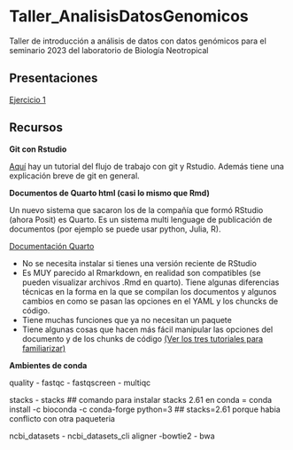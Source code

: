 # Taller_AnalisisDatosGenomicos
Taller de introducción a análisis de datos con datos genómicos para el seminario 2023 del laboratorio de Biología Neotropical

## Presentaciones 
[Ejercicio 1](https://github.com/sofiazorrilla/Taller_AnalisisDatosGenomicos/blob/eea51b4b6e4011db9201c8333b36efcdb411d4d7/Presentacion/Ejercicio1.html)


## Recursos

**Git con Rstudio**

[Aquí](http://destio.us.es/calvo/asignaturas/ge_esco/tutorialusargitgithubrstudio/UsarGitGithubconRStudio.html) hay un tutorial del flujo de trabajo con git y Rstudio. Además tiene una explicación breve de git en general. 

**Documentos de Quarto html (casi lo mismo que Rmd)**

Un nuevo sistema que sacaron los de la compañía que formó RStudio (ahora Posit) es Quarto. Es un sistema multi lenguage de publicación de documentos (por ejemplo se puede usar python, Julia, R).

[Documentación Quarto](https://quarto.org/docs/guide/)

- No se necesita instalar si tienes una versión reciente de RStudio
- Es MUY parecido al Rmarkdown, en realidad son compatibles (se pueden visualizar archivos .Rmd en quarto). Tiene algunas diferencias técnicas en la forma en la que se compilan los documentos y algunos cambios en como se pasan las opciones en el YAML y los chuncks de código. 
- Tiene muchas funciones que ya no necesitan un paquete
- Tiene algunas cosas que hacen más fácil manipular las opciones del documento y de los chunks de código [(Ver los tres tutoriales para familiarizar)](https://quarto.org/docs/get-started/hello/rstudio.html)


**Ambientes de conda**

quality
    - fastqc
    - fastqscreen
    - multiqc

stacks
    - stacks
    ## comando para instalar stacks 2.61 en conda = conda install -c bioconda -c conda-forge python=3 
    ## stacks=2.61 porque habia conflicto con otra paqueteria

ncbi_datasets
    - ncbi_datasets_cli
aligner
    -bowtie2
    - bwa
